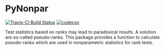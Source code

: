 # PyNonpar

[![Travis-CI Build Status](https://travis-ci.org/happma/PyNonpar.svg?branch=master)](https://travis-ci.org/happma/PyNonpar)
[![codecov](https://codecov.io/gh/happma/PyNonpar/branch/master/graph/badge.svg)](https://codecov.io/gh/happma/PyNonpar)

Test statistics based on ranks may lead to paradoxical results. A solution are so-called pseudo-ranks.
This package provides a function to calculate pseudo-ranks which are used in nonparametric statistics for rank tests.
